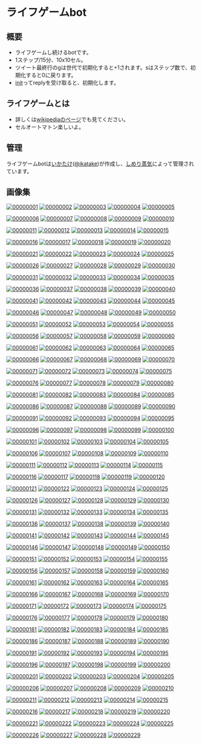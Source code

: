 # ライフゲームbot
## 概要
+ ライフゲームし続けるbotです。
+ 1ステップ/15分、10x10セル。
+ ツイート最終行のgは世代で初期化すると+1されます。sはステップ数で、初期化すると0に戻ります。
+ [init](https://twitter.com/intent/tweet?source=webclient&text=%40_lifegamebot+init)ってreplyを受け取ると、初期化します。

## ライフゲームとは
+ 詳しくは[wikipediaのページ](http://ja.wikipedia.org/wiki/%E3%83%A9%E3%82%A4%E3%83%95%E3%82%B2%E3%83%BC%E3%83%A0)でも見てください。
+ セルオートマトン楽しいよ。

## 管理
ライフゲームbotは[いかたけ](http://ikatake.hateblo.jo)([@ikatake](https://twitter.com/ikatake/))が作成し、[しめり蒸気](http://wetsteam.org/)によって管理されています。

## 画像集
[![00000001](./gifs/00000001.gif)](./gifs/00000001.gif)
[![00000002](./gifs/00000002.gif)](./gifs/00000002.gif)
[![00000003](./gifs/00000003.gif)](./gifs/00000003.gif)
[![00000004](./gifs/00000004.gif)](./gifs/00000004.gif)
[![00000005](./gifs/00000005.gif)](./gifs/00000005.gif)

[![00000006](./gifs/00000006.gif)](./gifs/00000006.gif)
[![00000007](./gifs/00000007.gif)](./gifs/00000007.gif)
[![00000008](./gifs/00000008.gif)](./gifs/00000008.gif)
[![00000009](./gifs/00000009.gif)](./gifs/00000009.gif)
[![00000010](./gifs/00000010.gif)](./gifs/00000010.gif)

[![00000011](./gifs/00000011.gif)](./gifs/00000011.gif)
[![00000012](./gifs/00000012.gif)](./gifs/00000012.gif)
[![00000013](./gifs/00000013.gif)](./gifs/00000013.gif)
[![00000014](./gifs/00000014.gif)](./gifs/00000014.gif)
[![00000015](./gifs/00000015.gif)](./gifs/00000015.gif)

[![00000016](./gifs/00000016.gif)](./gifs/00000016.gif)
[![00000017](./gifs/00000017.gif)](./gifs/00000017.gif)
[![00000018](./gifs/00000018.gif)](./gifs/00000018.gif)
[![00000019](./gifs/00000019.gif)](./gifs/00000019.gif)
[![00000020](./gifs/00000020.gif)](./gifs/00000020.gif)

[![00000021](./gifs/00000021.gif)](./gifs/00000021.gif)
[![00000022](./gifs/00000022.gif)](./gifs/00000022.gif)
[![00000023](./gifs/00000023.gif)](./gifs/00000023.gif)
[![00000024](./gifs/00000024.gif)](./gifs/00000024.gif)
[![00000025](./gifs/00000025.gif)](./gifs/00000025.gif)

[![00000026](./gifs/00000026.gif)](./gifs/00000026.gif)
[![00000027](./gifs/00000027.gif)](./gifs/00000027.gif)
[![00000028](./gifs/00000028.gif)](./gifs/00000028.gif)
[![00000029](./gifs/00000029.gif)](./gifs/00000029.gif)
[![00000030](./gifs/00000030.gif)](./gifs/00000030.gif)

[![00000031](./gifs/00000031.gif)](./gifs/00000031.gif)
[![00000032](./gifs/00000032.gif)](./gifs/00000032.gif)
[![00000033](./gifs/00000033.gif)](./gifs/00000033.gif)
[![00000034](./gifs/00000034.gif)](./gifs/00000034.gif)
[![00000035](./gifs/00000035.gif)](./gifs/00000035.gif)

[![00000036](./gifs/00000036.gif)](./gifs/00000036.gif)
[![00000037](./gifs/00000037.gif)](./gifs/00000037.gif)
[![00000038](./gifs/00000038.gif)](./gifs/00000038.gif)
[![00000039](./gifs/00000039.gif)](./gifs/00000039.gif)
[![00000040](./gifs/00000040.gif)](./gifs/00000040.gif)

[![00000041](./gifs/00000041.gif)](./gifs/00000041.gif)
[![00000042](./gifs/00000042.gif)](./gifs/00000042.gif)
[![00000043](./gifs/00000043.gif)](./gifs/00000043.gif)
[![00000044](./gifs/00000044.gif)](./gifs/00000044.gif)
[![00000045](./gifs/00000045.gif)](./gifs/00000045.gif)

[![00000046](./gifs/00000046.gif)](./gifs/00000046.gif)
[![00000047](./gifs/00000047.gif)](./gifs/00000047.gif)
[![00000048](./gifs/00000048.gif)](./gifs/00000048.gif)
[![00000049](./gifs/00000049.gif)](./gifs/00000049.gif)
[![00000050](./gifs/00000050.gif)](./gifs/00000050.gif)

[![00000051](./gifs/00000051.gif)](./gifs/00000051.gif)
[![00000052](./gifs/00000052.gif)](./gifs/00000052.gif)
[![00000053](./gifs/00000053.gif)](./gifs/00000053.gif)
[![00000054](./gifs/00000054.gif)](./gifs/00000054.gif)
[![00000055](./gifs/00000055.gif)](./gifs/00000055.gif)

[![00000056](./gifs/00000056.gif)](./gifs/00000056.gif)
[![00000057](./gifs/00000057.gif)](./gifs/00000057.gif)
[![00000058](./gifs/00000058.gif)](./gifs/00000058.gif)
[![00000059](./gifs/00000059.gif)](./gifs/00000059.gif)
[![00000060](./gifs/00000060.gif)](./gifs/00000060.gif)

[![00000061](./gifs/00000061.gif)](./gifs/00000061.gif)
[![00000062](./gifs/00000062.gif)](./gifs/00000062.gif)
[![00000063](./gifs/00000063.gif)](./gifs/00000063.gif)
[![00000064](./gifs/00000064.gif)](./gifs/00000064.gif)
[![00000065](./gifs/00000065.gif)](./gifs/00000065.gif)

[![00000066](./gifs/00000066.gif)](./gifs/00000066.gif)
[![00000067](./gifs/00000067.gif)](./gifs/00000067.gif)
[![00000068](./gifs/00000068.gif)](./gifs/00000068.gif)
[![00000069](./gifs/00000069.gif)](./gifs/00000069.gif)
[![00000070](./gifs/00000070.gif)](./gifs/00000070.gif)

[![00000071](./gifs/00000071.gif)](./gifs/00000071.gif)
[![00000072](./gifs/00000072.gif)](./gifs/00000072.gif)
[![00000073](./gifs/00000073.gif)](./gifs/00000073.gif)
[![00000074](./gifs/00000074.gif)](./gifs/00000074.gif)
[![00000075](./gifs/00000075.gif)](./gifs/00000075.gif)

[![00000076](./gifs/00000076.gif)](./gifs/00000076.gif)
[![00000077](./gifs/00000077.gif)](./gifs/00000077.gif)
[![00000078](./gifs/00000078.gif)](./gifs/00000078.gif)
[![00000079](./gifs/00000079.gif)](./gifs/00000079.gif)
[![00000080](./gifs/00000080.gif)](./gifs/00000080.gif)

[![00000081](./gifs/00000081.gif)](./gifs/00000081.gif)
[![00000082](./gifs/00000082.gif)](./gifs/00000082.gif)
[![00000083](./gifs/00000083.gif)](./gifs/00000083.gif)
[![00000084](./gifs/00000084.gif)](./gifs/00000084.gif)
[![00000085](./gifs/00000085.gif)](./gifs/00000085.gif)

[![00000086](./gifs/00000086.gif)](./gifs/00000086.gif)
[![00000087](./gifs/00000087.gif)](./gifs/00000087.gif)
[![00000088](./gifs/00000088.gif)](./gifs/00000088.gif)
[![00000089](./gifs/00000089.gif)](./gifs/00000089.gif)
[![00000090](./gifs/00000090.gif)](./gifs/00000090.gif)

[![00000091](./gifs/00000091.gif)](./gifs/00000091.gif)
[![00000092](./gifs/00000092.gif)](./gifs/00000092.gif)
[![00000093](./gifs/00000093.gif)](./gifs/00000093.gif)
[![00000094](./gifs/00000094.gif)](./gifs/00000094.gif)
[![00000095](./gifs/00000095.gif)](./gifs/00000095.gif)

[![00000096](./gifs/00000096.gif)](./gifs/00000096.gif)
[![00000097](./gifs/00000097.gif)](./gifs/00000097.gif)
[![00000098](./gifs/00000098.gif)](./gifs/00000098.gif)
[![00000099](./gifs/00000099.gif)](./gifs/00000099.gif)
[![00000100](./gifs/00000100.gif)](./gifs/00000100.gif)

[![00000101](./gifs/00000101.gif)](./gifs/00000101.gif)
[![00000102](./gifs/00000102.gif)](./gifs/00000102.gif)
[![00000103](./gifs/00000103.gif)](./gifs/00000103.gif)
[![00000104](./gifs/00000104.gif)](./gifs/00000104.gif)
[![00000105](./gifs/00000105.gif)](./gifs/00000105.gif)

[![00000106](./gifs/00000106.gif)](./gifs/00000106.gif)
[![00000107](./gifs/00000107.gif)](./gifs/00000107.gif)
[![00000108](./gifs/00000108.gif)](./gifs/00000108.gif)
[![00000109](./gifs/00000109.gif)](./gifs/00000109.gif)
[![00000110](./gifs/00000110.gif)](./gifs/00000110.gif)

[![00000111](./gifs/00000111.gif)](./gifs/00000111.gif)
[![00000112](./gifs/00000112.gif)](./gifs/00000112.gif)
[![00000113](./gifs/00000113.gif)](./gifs/00000113.gif)
[![00000114](./gifs/00000114.gif)](./gifs/00000114.gif)
[![00000115](./gifs/00000115.gif)](./gifs/00000115.gif)

[![00000116](./gifs/00000116.gif)](./gifs/00000116.gif)
[![00000117](./gifs/00000117.gif)](./gifs/00000117.gif)
[![00000118](./gifs/00000118.gif)](./gifs/00000118.gif)
[![00000119](./gifs/00000119.gif)](./gifs/00000119.gif)
[![00000120](./gifs/00000120.gif)](./gifs/00000120.gif)

[![00000121](./gifs/00000121.gif)](./gifs/00000121.gif)
[![00000122](./gifs/00000122.gif)](./gifs/00000122.gif)
[![00000123](./gifs/00000123.gif)](./gifs/00000123.gif)
[![00000124](./gifs/00000124.gif)](./gifs/00000124.gif)
[![00000125](./gifs/00000125.gif)](./gifs/00000125.gif)

[![00000126](./gifs/00000126.gif)](./gifs/00000126.gif)
[![00000127](./gifs/00000127.gif)](./gifs/00000127.gif)
[![00000128](./gifs/00000128.gif)](./gifs/00000128.gif)
[![00000129](./gifs/00000129.gif)](./gifs/00000129.gif)
[![00000130](./gifs/00000130.gif)](./gifs/00000130.gif)

[![00000131](./gifs/00000131.gif)](./gifs/00000131.gif)
[![00000132](./gifs/00000132.gif)](./gifs/00000132.gif)
[![00000133](./gifs/00000133.gif)](./gifs/00000133.gif)
[![00000134](./gifs/00000134.gif)](./gifs/00000134.gif)
[![00000135](./gifs/00000135.gif)](./gifs/00000135.gif)

[![00000136](./gifs/00000136.gif)](./gifs/00000136.gif)
[![00000137](./gifs/00000137.gif)](./gifs/00000137.gif)
[![00000138](./gifs/00000138.gif)](./gifs/00000138.gif)
[![00000139](./gifs/00000139.gif)](./gifs/00000139.gif)
[![00000140](./gifs/00000140.gif)](./gifs/00000140.gif)

[![00000141](./gifs/00000141.gif)](./gifs/00000141.gif)
[![00000142](./gifs/00000142.gif)](./gifs/00000142.gif)
[![00000143](./gifs/00000143.gif)](./gifs/00000143.gif)
[![00000144](./gifs/00000144.gif)](./gifs/00000144.gif)
[![00000145](./gifs/00000145.gif)](./gifs/00000145.gif)

[![00000146](./gifs/00000146.gif)](./gifs/00000146.gif)
[![00000147](./gifs/00000147.gif)](./gifs/00000147.gif)
[![00000148](./gifs/00000148.gif)](./gifs/00000148.gif)
[![00000149](./gifs/00000149.gif)](./gifs/00000149.gif)
[![00000150](./gifs/00000150.gif)](./gifs/00000150.gif)

[![00000151](./gifs/00000151.gif)](./gifs/00000151.gif)
[![00000152](./gifs/00000152.gif)](./gifs/00000152.gif)
[![00000153](./gifs/00000153.gif)](./gifs/00000153.gif)
[![00000154](./gifs/00000154.gif)](./gifs/00000154.gif)
[![00000155](./gifs/00000155.gif)](./gifs/00000155.gif)

[![00000156](./gifs/00000156.gif)](./gifs/00000156.gif)
[![00000157](./gifs/00000157.gif)](./gifs/00000157.gif)
[![00000158](./gifs/00000158.gif)](./gifs/00000158.gif)
[![00000159](./gifs/00000159.gif)](./gifs/00000159.gif)
[![00000160](./gifs/00000160.gif)](./gifs/00000160.gif)

[![00000161](./gifs/00000161.gif)](./gifs/00000161.gif)
[![00000162](./gifs/00000162.gif)](./gifs/00000162.gif)
[![00000163](./gifs/00000163.gif)](./gifs/00000163.gif)
[![00000164](./gifs/00000164.gif)](./gifs/00000164.gif)
[![00000165](./gifs/00000165.gif)](./gifs/00000165.gif)

[![00000166](./gifs/00000166.gif)](./gifs/00000166.gif)
[![00000167](./gifs/00000167.gif)](./gifs/00000167.gif)
[![00000168](./gifs/00000168.gif)](./gifs/00000168.gif)
[![00000169](./gifs/00000169.gif)](./gifs/00000169.gif)
[![00000170](./gifs/00000170.gif)](./gifs/00000170.gif)

[![00000171](./gifs/00000171.gif)](./gifs/00000171.gif)
[![00000172](./gifs/00000172.gif)](./gifs/00000172.gif)
[![00000173](./gifs/00000173.gif)](./gifs/00000173.gif)
[![00000174](./gifs/00000174.gif)](./gifs/00000174.gif)
[![00000175](./gifs/00000175.gif)](./gifs/00000175.gif)

[![00000176](./gifs/00000176.gif)](./gifs/00000176.gif)
[![00000177](./gifs/00000177.gif)](./gifs/00000177.gif)
[![00000178](./gifs/00000178.gif)](./gifs/00000178.gif)
[![00000179](./gifs/00000179.gif)](./gifs/00000179.gif)
[![00000180](./gifs/00000180.gif)](./gifs/00000180.gif)

[![00000181](./gifs/00000181.gif)](./gifs/00000181.gif)
[![00000182](./gifs/00000182.gif)](./gifs/00000182.gif)
[![00000183](./gifs/00000183.gif)](./gifs/00000183.gif)
[![00000184](./gifs/00000184.gif)](./gifs/00000184.gif)
[![00000185](./gifs/00000185.gif)](./gifs/00000185.gif)

[![00000186](./gifs/00000186.gif)](./gifs/00000186.gif)
[![00000187](./gifs/00000187.gif)](./gifs/00000187.gif)
[![00000188](./gifs/00000188.gif)](./gifs/00000188.gif)
[![00000189](./gifs/00000189.gif)](./gifs/00000189.gif)
[![00000190](./gifs/00000190.gif)](./gifs/00000190.gif)

[![00000191](./gifs/00000191.gif)](./gifs/00000191.gif)
[![00000192](./gifs/00000192.gif)](./gifs/00000192.gif)
[![00000193](./gifs/00000193.gif)](./gifs/00000193.gif)
[![00000194](./gifs/00000194.gif)](./gifs/00000194.gif)
[![00000195](./gifs/00000195.gif)](./gifs/00000195.gif)

[![00000196](./gifs/00000196.gif)](./gifs/00000196.gif)
[![00000197](./gifs/00000197.gif)](./gifs/00000197.gif)
[![00000198](./gifs/00000198.gif)](./gifs/00000198.gif)
[![00000199](./gifs/00000199.gif)](./gifs/00000199.gif)
[![00000200](./gifs/00000200.gif)](./gifs/00000200.gif)

[![00000201](./gifs/00000201.gif)](./gifs/00000201.gif)
[![00000202](./gifs/00000202.gif)](./gifs/00000202.gif)
[![00000203](./gifs/00000203.gif)](./gifs/00000203.gif)
[![00000204](./gifs/00000204.gif)](./gifs/00000204.gif)
[![00000205](./gifs/00000205.gif)](./gifs/00000205.gif)

[![00000206](./gifs/00000206.gif)](./gifs/00000206.gif)
[![00000207](./gifs/00000207.gif)](./gifs/00000207.gif)
[![00000208](./gifs/00000208.gif)](./gifs/00000208.gif)
[![00000209](./gifs/00000209.gif)](./gifs/00000209.gif)
[![00000210](./gifs/00000210.gif)](./gifs/00000210.gif)

[![00000211](./gifs/00000211.gif)](./gifs/00000211.gif)
[![00000212](./gifs/00000212.gif)](./gifs/00000212.gif)
[![00000213](./gifs/00000213.gif)](./gifs/00000213.gif)
[![00000214](./gifs/00000214.gif)](./gifs/00000214.gif)
[![00000215](./gifs/00000215.gif)](./gifs/00000215.gif)

[![00000216](./gifs/00000216.gif)](./gifs/00000216.gif)
[![00000217](./gifs/00000217.gif)](./gifs/00000217.gif)
[![00000218](./gifs/00000218.gif)](./gifs/00000218.gif)
[![00000219](./gifs/00000219.gif)](./gifs/00000219.gif)
[![00000220](./gifs/00000220.gif)](./gifs/00000220.gif)

[![00000221](./gifs/00000221.gif)](./gifs/00000221.gif)
[![00000222](./gifs/00000222.gif)](./gifs/00000222.gif)
[![00000223](./gifs/00000223.gif)](./gifs/00000223.gif)
[![00000224](./gifs/00000224.gif)](./gifs/00000224.gif)
[![00000225](./gifs/00000225.gif)](./gifs/00000225.gif)

[![00000226](./gifs/00000226.gif)](./gifs/00000226.gif)
[![00000227](./gifs/00000227.gif)](./gifs/00000227.gif)
[![00000228](./gifs/00000228.gif)](./gifs/00000228.gif)
[![00000229](./gifs/00000229.gif)](./gifs/00000229.gif)
